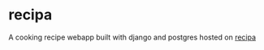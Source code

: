 # recipa
A cooking recipe webapp built with django and postgres hosted on [recipa](https://recipa.herokuapp.com)
